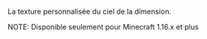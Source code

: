 La texture personnalisée du ciel de la dimension.

NOTE: Disponible seulement pour Minecraft 1.16.x et plus